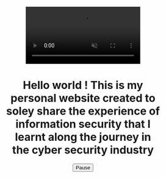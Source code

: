 
<html>
<head>
<meta name="viewport" content="width=device-width, initial-scale=1">
<style>
* {
  box-sizing: border-box;
}

body {
  margin: 0;
  font-family: Rockwell;
  font-size: 17px;
}

#myVideo {
  width: 70%;
  right: 0;
  bottom: 0;
}

.content {
  bottom: 0;
  background: rgba(0, 0, 0, 0.5);
  color: #f1f1f1;
  width: 100%;
  padding: 20px;
}

#myBtn {
  width: 200px;
  font-size: 18px;
  padding: 10px;
  border: none;
  background: #000;
  color: #fff;
  cursor: pointer;
}

#myBtn:hover {
  background: #ddd;
  color: black;
}
</style>
</head>

<body>
  <center>
<video autoplay muted loop id="myVideo">
  <source src="https://user-images.githubusercontent.com/78603128/170877724-332269f6-0f7d-4ea0-a723-8ba7e1c3a7ac.mp4" type="video/mp4">
 
</video>
  </center>
<center>
<div class="content">
  <p id ="helloworld"><h1>Hello world ! This is my personal website created to soley share the experience of information security that I learnt along
  the journey in the cyber security industry</h1></p>
  <button id="myBtn" onclick="myFunction()">Pause</button>
</div>
</center>
<script>
  window.onload = function() {
  typeWritter();
};
var video = document.getElementById("myVideo");
var btn = document.getElementById("myBtn");

function myFunction() {
  if (video.paused) {
    video.play();
    btn.innerHTML = "Pause";
  } else {
    video.pause();
    btn.innerHTML = "Play";
  }
}
  
  var i = 0;
var txt = 'Hello world ! This is my personal website created to soley share the experience of information security that I learnt along
  the journey in the cyber security industry';
var speed = 50;

function typeWriter() {
  if (i < txt.length) {
    document.getElementById("helloworld").innerHTML += txt.charAt(i);
    i++;
    setTimeout(typeWriter, speed);
  }
}

                     
</script>

</body>
</html>
